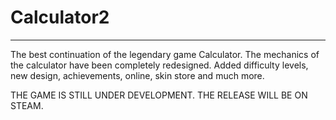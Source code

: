 # Calculator2
____
The best continuation of the legendary game Calculator. 
The mechanics of the calculator have been completely redesigned. Added difficulty levels, new design, achievements, online, skin store and much more. 

THE GAME IS STILL UNDER DEVELOPMENT. THE RELEASE WILL BE ON STEAM.
